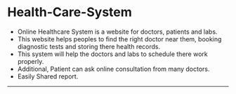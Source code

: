 # Health-Care-System

- Online Healthcare System is a website for doctors, patients and labs.
- This website helps peoples to find the right doctor near them, booking diagnostic tests and storing there health records.
- This system will help the doctors and labs to schedule there work properly.
- Additional, Patient can ask online consultation from many doctors.
- Easily Shared report.

---
